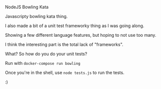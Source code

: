 NodeJS Bowling Kata

Javascripty bowling kata thing.

I also made a bit of a unit test frameworky
thing as I was going along.

Showing a few different language features,
but hoping to not use too many.

I think the interesting part is the 
total lack of "frameworks".

What? So how do you do your unit tests?

Run with `docker-compose run bowling`

Once you're in the shell, use `node tests.js` to run the tests.

:)
